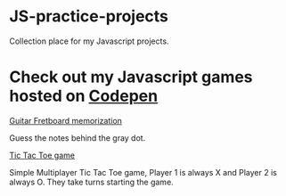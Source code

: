 # JS-practice-projects

Collection place for my Javascript projects.

# Check out my Javascript games hosted on [Codepen](https://codepen.io/VWRoli)

[Guitar Fretboard memorization](https://codepen.io/VWRoli/pen/yLaKmNE)

Guess the notes behind the gray dot.

[Tic Tac Toe game](https://codepen.io/VWRoli/pen/oNzddwg)

Simple Multiplayer Tic Tac Toe game, Player 1 is always X and Player 2 is always O. They take turns starting the game.
